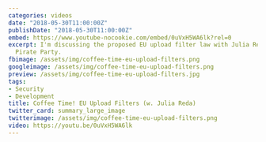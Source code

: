 ```yaml
---
categories: videos
date: "2018-05-30T11:00:00Z"
publishDate: "2018-05-30T11:00:00Z"
embed: https://www.youtube-nocookie.com/embed/0uVxH5WA6lk?rel=0
excerpt: I'm discussing the proposed EU upload filter law with Julia Reda, German
  Pirate Party.
fbimage: /assets/img/coffee-time-eu-upload-filters.png
googleimage: /assets/img/coffee-time-eu-upload-filters.png
preview: /assets/img/coffee-time-eu-upload-filters.jpg
tags:
- Security
- Development
title: Coffee Time! EU Upload Filters (w. Julia Reda)
twitter_card: summary_large_image
twitterimage: /assets/img/coffee-time-eu-upload-filters.png
video: https://youtu.be/0uVxH5WA6lk
---
```

